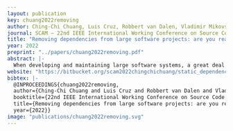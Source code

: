 ```yaml
---
layout: publication
key: chuang2022removing
author: Ching-Chi Chuang, Luis Cruz, Robbert van Dalen, Vladimir Mikovsk and Arie van Deursen
journal: SCAM – 22nd IEEE International Working Conference on Source Code Analysis and Manipulation
title: "Removing dependencies from large software projects: are you really sure?"
year: 2022
preprint: "../papers/chuang2022removing.pdf"
abstract: |-
  When developing and maintaining large software systems, a great deal of effort goes into dependency management. During the whole lifecycle of a software project, the set of dependencies keeps changing to accommodate the addition of new features or changes in the running environment. Package management tools are quite popular to automate this process, making it fairly easy to automate the addition of new dependencies and respective versions. However, over the years, a software project might evolve in a way that no longer needs a particular technology or dependency. But the choice of removing that dependency is far from trivial: one cannot be entirely sure that the dependency is not used in any part of the project. Hence, developers have a hard time confidently removing dependencies and trusting that it will not break the system in production. In this paper, we propose a decision framework to improve the detection of unused dependencies. Our approach builds on top of the existing dependency analysis tool DepClean. We start by improving the support of Java dynamic features in DepClean. We do so by augmenting the analysis with the state-of-the-art call graph generation tool OPAL. Then, we analyze the potentially unused dependencies detected by classifying their logical relationship with the other components to decide on follow-up steps, which we provide in the form of a decision diagram. Results show that developers can focus their efforts on maintaining bloated dependencies by following the recommendations of our decision framework. When applying our approach to a large industrial software project, we can reduce one-third of false positives when compared to the state-of-the-art. We also validate our approach by analyzing dependencies that were removed in the history of open-source projects. Results show consistency between our approach and the decisions taken by open-source developers.
website: "https://bitbucket.org/scam2022chingchichuang/static_dependency_analysis"
bibtex: |- 
  @INPROCEEDINGS{chuang2022removing,
  author={Ching-Chi Chuang and Luis Cruz and Robbert van Dalen and Vladimir Mikovsk and Arie van Deursen},
  booktitle={22nd IEEE International Working Conference on Source Code Analysis and Manipulation (SCAM)}, 
  title={Removing dependencies from large software projects: are you really sure?}, 
  year={2022}}
image: "publications/chuang2022removing.svg"
---
```

